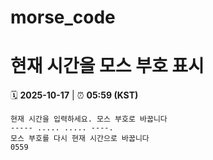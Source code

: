 # morse_code
# 현재 시간을 모스 부호 표시
<!-- MORSE_TIME_START -->
🗓️ **2025-10-17** | ⏰ **05:59 (KST)**

```
현재 시간을 입력하세요. 모스 부호로 바꿉니다
----- ..... ..... ----.
모스 부호를 다시 현재 시간으로 바꿉니다
0559
```
<!-- MORSE_TIME_END -->
